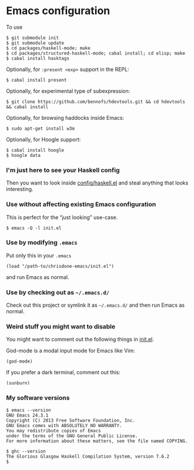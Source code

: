# Emacs configuration

To use

    $ git submodule init
    $ git submodule update
    $ cd packages/haskell-mode; make
    $ cd packages/structured-haskell-mode; cabal install; cd elisp; make
    $ cabal install hasktags

Optionally, for `:present <exp>` support in the REPL:

    $ cabal install present

Optionally, for experimental type of subexpression:

    $ git clone https://github.com/bennofs/hdevtools.git && cd hdevtools && cabal install

Optionally, for browsing haddocks inside Emacs:

    $ sudo apt-get install w3m

Optionally, for Hoogle support:

    $ cabal install hoogle
    $ hoogle data

### I'm just here to see your Haskell config

Then you want to look inside
[config/haskell.el](https://github.com/chrisdone/chrisdone-emacs/blob/master/config/haskell.el)
and steal anything that looks interesting.

### Use without affecting existing Emacs configuration

This is perfect for the “just looking” use-case.

    $ emacs -Q -l init.el

### Use by modifying `.emacs`

Put only this in your `.emacs`

    (load "/path-to/chrisdone-emacs/init.el")

and run Emacs as normal.

### Use by checking out as `~/.emacs.d/`

Check out this project or symlink it as `~/.emacs.d/` and then run
Emacs as normal.

### Weird stuff you might want to disable

You might want to comment out the following things in [init.el](https://github.com/chrisdone/chrisdone-emacs/blob/master/init.el).

God-mode is a modal input mode for Emacs like Vim:

    (god-mode)

If you prefer a dark terminal, comment out this:

    (sunburn)

### My software versions

    $ emacs --version
    GNU Emacs 24.3.1
    Copyright (C) 2013 Free Software Foundation, Inc.
    GNU Emacs comes with ABSOLUTELY NO WARRANTY.
    You may redistribute copies of Emacs
    under the terms of the GNU General Public License.
    For more information about these matters, see the file named COPYING.

    $ ghc --version
    The Glorious Glasgow Haskell Compilation System, version 7.6.2
    $
